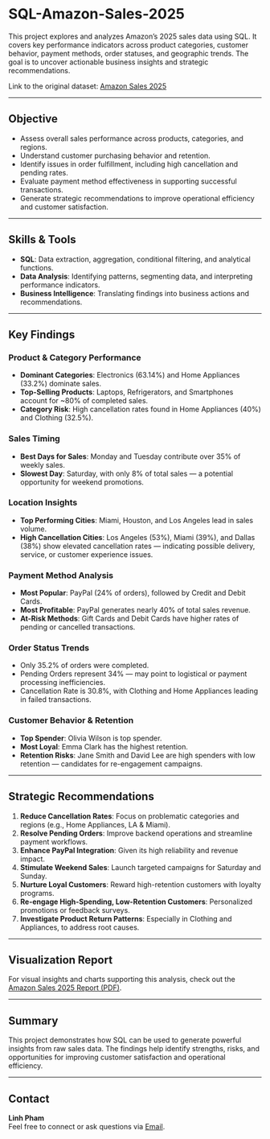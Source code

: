 # SQL-Amazon-Sales-2025

This project explores and analyzes Amazon’s 2025 sales data using SQL. It covers key performance indicators across product categories, customer behavior, payment methods, order statuses, and geographic trends. The goal is to uncover actionable business insights and strategic recommendations.  

Link to the original dataset: [Amazon Sales 2025](https://www.kaggle.com/datasets/zahidmughal2343/amazon-sales-2025/data)

---

## Objective

- Assess overall sales performance across products, categories, and regions.
- Understand customer purchasing behavior and retention.
- Identify issues in order fulfillment, including high cancellation and pending rates.
- Evaluate payment method effectiveness in supporting successful transactions.
- Generate strategic recommendations to improve operational efficiency and customer satisfaction.

---

## Skills & Tools

- **SQL**: Data extraction, aggregation, conditional filtering, and analytical functions.
- **Data Analysis**: Identifying patterns, segmenting data, and interpreting performance indicators.
- **Business Intelligence**: Translating findings into business actions and recommendations.

---

## Key Findings

### Product & Category Performance
- **Dominant Categories**: Electronics (63.14%) and Home Appliances (33.2%) dominate sales.
- **Top-Selling Products**: Laptops, Refrigerators, and Smartphones account for ~80% of completed sales.
- **Category Risk**: High cancellation rates found in Home Appliances (40%) and Clothing (32.5%).

### Sales Timing
- **Best Days for Sales**: Monday and Tuesday contribute over 35% of weekly sales.
- **Slowest Day**: Saturday, with only 8% of total sales — a potential opportunity for weekend promotions.

### Location Insights
- **Top Performing Cities**: Miami, Houston, and Los Angeles lead in sales volume.
- **High Cancellation Cities**: Los Angeles (53%), Miami (39%), and Dallas (38%) show elevated cancellation rates — indicating possible delivery, service, or customer experience issues.

### Payment Method Analysis
- **Most Popular**: PayPal (24% of orders), followed by Credit and Debit Cards.
- **Most Profitable**: PayPal generates nearly 40% of total sales revenue.
- **At-Risk Methods**: Gift Cards and Debit Cards have higher rates of pending or cancelled transactions.

### Order Status Trends
- Only 35.2% of orders were completed.
- Pending Orders represent 34% — may point to logistical or payment processing inefficiencies.
- Cancellation Rate is 30.8%, with Clothing and Home Appliances leading in failed transactions.

### Customer Behavior & Retention
- **Top Spender**: Olivia Wilson is top spender.
- **Most Loyal**: Emma Clark has the highest retention.
- **Retention Risks**: Jane Smith and David Lee are high spenders with low retention — candidates for re-engagement campaigns.

---

## Strategic Recommendations

1. **Reduce Cancellation Rates**: Focus on problematic categories and regions (e.g., Home Appliances, LA & Miami).
2. **Resolve Pending Orders**: Improve backend operations and streamline payment workflows.
3. **Enhance PayPal Integration**: Given its high reliability and revenue impact.
4. **Stimulate Weekend Sales**: Launch targeted campaigns for Saturday and Sunday.
5. **Nurture Loyal Customers**: Reward high-retention customers with loyalty programs.
6. **Re-engage High-Spending, Low-Retention Customers**: Personalized promotions or feedback surveys.
7. **Investigate Product Return Patterns**: Especially in Clothing and Appliances, to address root causes.

---

## Visualization Report

For visual insights and charts supporting this analysis, check out the [Amazon Sales 2025 Report (PDF)](visualization_report.pdf).

---

## Summary

This project demonstrates how SQL can be used to generate powerful insights from raw sales data. The findings help identify strengths, risks, and opportunities for improving customer satisfaction and operational efficiency.

---

## Contact

**Linh Pham**  
Feel free to connect or ask questions via [Email](khanhlinhpham0302@gmail.com).

